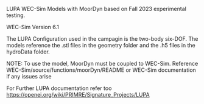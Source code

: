 LUPA WEC-Sim Models with MoorDyn based on Fall 2023 experimental testing.

WEC-Sim Version 6.1

The LUPA Configuration used in the campagin is the two-body six-DOF.
The models reference the .stl files in the geometry folder and the .h5 files in the hydroData folder.

NOTE: To use the model, MoorDyn must be coupled to WEC-Sim. Reference WEC-Sim/source/functions/moorDyn/README or WEC-Sim documentation if any issues arise

For Further LUPA documentation refer too https://openei.org/wiki/PRIMRE/Signature_Projects/LUPA
